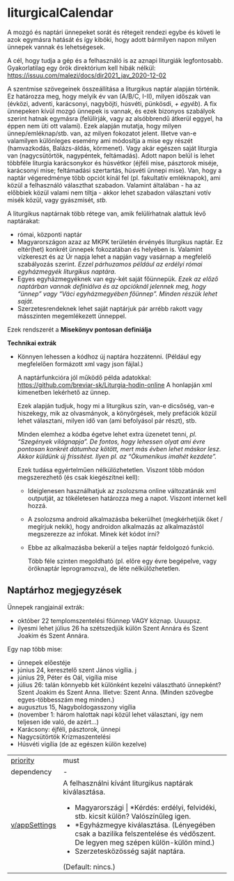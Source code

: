 # liturgicalCalendar

A mozgó és naptári ünnepeket sorát és rétegeit rendezi egybe és követi le azok egymásra hatását és így kiböki, hogy adott bármilyen napon milyen ünnepek vannak és lehetségesek. 

A cél, hogy tudja a gép és a felhasználó is az aznapi liturgiák legfontosabb. Gyakorlatilag egy örök direktórium kell hibák nélkül: https://issuu.com/malezi/docs/dir2021_jav_2020-12-02 

A szentmise szövegeinek összeállítása a liturgikus naptár alapján történik. Ez határozza meg, hogy melyik év van (A/B/C, I-II), milyen időszak van (évközi, adventi, karácsonyi, nagyböjti, húsvéti, pünkösdi, *+ egyéb*). A fix ünnepeken kívül mozgó ünnepek is vannak, és ezek bizonyos szabályok szerint hatnak egymásra (felülírják, vagy az alsóbbrendű átkerül eggyel, ha éppen nem üti ott valami). Ezek alapján mutatja, hogy milyen ünnep/emléknap/stb. van, az milyen fokozatot jelent. Illetve van-e valamilyen különleges esemény ami módosítja a mise egy részét (hamvazkodás, Balázs-áldás, körmenet). Vagy akár egészen saját liturgia van (nagycsütörtök, nagypéntek, feltámadás). Adott napon belül is lehet többféle liturgia karácsonykor és húsvétkor (éjféli mise, pásztorok miséje, karácsonyi mise; feltámadási szertartás, húsvéti ünnepi mise). Van, hogy a naptár végeredménye több opciót kínál fel (pl. fakultatív emléknapok), ami közül a felhasználó választhat szabadon. Valamint általában - ha az előbbiek közül valami nem tiltja - akkor lehet szabadon választani votív misék közül, vagy gyászmisét, *stb.*

A liturgikus naptárnak több rétege van, amik felülírhatnak alattuk lévő naptárakat:

- római, központi naptár
- Magyarországon azaz az MKPK területén érvényés liturgikus naptár. Ez eltér(het) konkrét ünnepek fokozatában és helyében is. Valamint vízkereszt és az Úr napja lehet a napján vagy vasárnap a megfelelő szabályozás szerint. *Ezzel párhuzamos például az erdélyi római egyházmegyék liturgikus naptára*. 
- Egyes egyházmegyéknek van egy-két saját főünnepük. *Ezek az előző naptárban vannak definiálva és az opcióknál jelennek meg, hogy “ünnep” vagy “Váci egyházmegyében főünnep”. Minden részük lehet saját.*
- Szerzetesrendeknek lehet saját naptárjuk pár arrébb rakott vagy másszinten megemlékezett ünneppel. 

Ezek rendszerét a **Misekönyv pontosan definiálja** 

**Technikai extrák**

- Könnyen lehessen a kódhoz új naptára hozzátenni. (Például egy megfelelően formázott xml vagy json fájlal.)

  A naptárfunkcióra jól működő példa adatokkal: https://github.com/breviar-sk/Liturgia-hodin-online A honlapján xml kimenetben lekérhető az ünnep. 

  Ezek alapján tudjuk, hogy mi a liturgikus szín, van-e dicsőség, van-e hiszekegy, mik az olvasmányok, a könyörgések, mely prefációk közül lehet választani, milyen idő van (ami befolyásol pár részt), stb. 

  Minden elemhez a kódba égetve lehet extra üzenetet tenni, *pl. “Szegények világnapja”. De fontos, hogy lehessen olyat ami évre pontosan konkrét dátumhoz kötött, mert más évben lehet máskor lesz. Akkor küldünk új frissítést. Ilyen pl. az “Ökumenikus imahét kezdete”.* 

  Ezek tudása egyértelműen nélkülözhetetlen. Viszont több módon megszerezhető (és csak kiegészítnei kell):

  - Ideiglenesen használhatjuk az zsolozsma online változatánák xml outputját, az tökéletesen határozza meg a napot. Viszont internet kell hozzá.

  - A zsolozsma android alkalmazásba bekerülhet (megkérhetjük őket / megírjuk nekik), hogy androidon alkalmazás az alkalmazástól megszerezze az infókat. Minek két kódot írni?

  - Ebbe az alkalmazásba bekerül a teljes naptár feldolgozó funkció.

    Több féle szinten megoldható (pl. előre egy évre begépelve, vagy öröknaptár leprogramozva), de léte nélkülözhetetlen.

## Naptárhoz megjegyzések

Ünnepek rangjainál extrák:

- október 22 templomszentelési főünnep VAGY köznap. Uuuupsz.
- ilyesmi lehet július 26 ha szétszedjük külön Szent Annára és Szent Joakim és Szent Annára.

Egy nap több mise:

- ünnepek előestéje
- június 24, keresztelő szent János vigília. j
- június 29, Péter és Oál, vigília mise
- július 26: talán könnyebb két különként kezelni választható ünnepként? Szent Joakim és Szent Anna. Illetve: Szent Anna. (Minden szövegbe egyes-többesszám meg minden.)
- augusztus 15, Nagyboldogasszony vigília
- (november 1: három halottak napi közül lehet választani, így nem teljesen ide való, de azért…)
- Karácsony: éjféli, pásztorok, ünnepi
- Nagycsütörtök Krizmaszentelési
- Húsvéti vigília (de az egészen külön kezelve)



|                                          |                                                              |
| ---------------------------------------- | ------------------------------------------------------------ |
| [priority](../definitions.md#priorities) | must                                                         |
| dependency                               | -                                                            |
| [v/appSettings](../views/appSettings.md) | A felhasználni kívánt liturgikus naptárak kiválasztása.<ul><li>Magyarországi \| *Kérdés: erdélyi, felvidéki, stb. kicsit külön? Valószínűleg igen.</li><li>*Egyházmegye kiválasztása. (Lényegében csak a bazilika felszentelése és védőszent. De legyen meg szépen külön-külön mind.)</li><li>Szerzetesközösség saját naptára. </li></ul>(Default: nincs.) |

